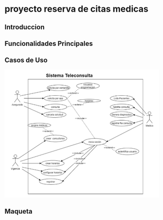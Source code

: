 # proyecto reserva de citas medicas
## Introduccion
## Funcionalidades Principales
## Casos de Uso
![ caso de uso del sistema](caso.jpg)
## Maqueta

